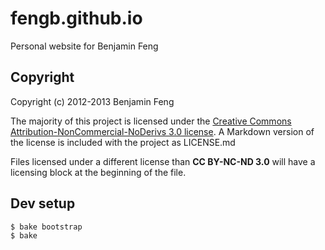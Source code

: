 fengb.github.io
=====
Personal website for Benjamin Feng

Copyright
-----
Copyright (c) 2012-2013 Benjamin Feng

The majority of this project is licensed under the
[Creative Commons Attribution-NonCommercial-NoDerivs 3.0 license](http://creativecommons.org/licenses/by-nc-nd/3.0/).
A Markdown version of the license is included with the project as LICENSE.md

Files licensed under a different license than **CC BY-NC-ND 3.0** will have a
licensing block at the beginning of the file.

Dev setup
-----
```console
$ bake bootstrap
$ bake
```
